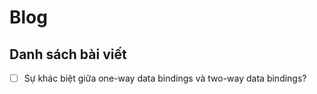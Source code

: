 # Blog

## Danh sách bài viết
- [ ] Sự khác biệt giữa one-way data bindings và two-way data bindings?
